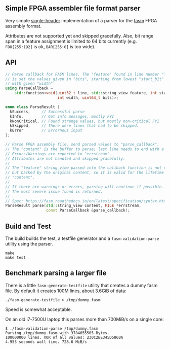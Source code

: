 Simple FPGA assembler file format parser
----------------------------------------

Very simple [single-header](./fasm-parse.h) implementation of a parser for the
[fasm] FPGA assembly format.

Attributes are not supported yet and skipped gracefully. Also, bit range
span in a feature assignment is limited to 64 bits currently
(e.g. `FOO[255:192]` is ok, `BAR[255:0]` is too wide).

## API

```c++
// Parse callback for FASM lines. The "feature" found in line number "line"
// is set the values given in "bits", starting from lowest "start_bit" (lsb)
// with given "width"
using ParseCallback =
    std::function<void(uint32_t line, std::string_view feature, int start_bit,
                       int width, uint64_t bits)>;

enum class ParseResult {
  kSuccess,     // Successful parse
  kInfo,        // Got info messages, mostly FYI
  kNonCritical, // Found strange values, but mostly non-critical FYI
  kSkipped,     // There were lines that had to be skipped.
  kError        // Errornous input
};

// Parse FPGA assembly file, send parsed values to "parse_callback".
// The "content" is the buffer to parse; last line needs to end with a newline.
// Errors/Warnings are reported to "errstream".
// Attributes are not handled and skipped gracefully.
//
// The "feature" string_view passed into the callback function is not ephemeral
// but backed by the original content, so it is valid for the lifetime of
// "content".
//
// If there are warnings or errors, parsing will continue if possible.
// The most severe issue found is returned.
//
// Spec: https://fasm.readthedocs.io/en/latest/specification/syntax.html
ParseResult parse(std::string_view content, FILE *errstream,
                  const ParseCallback &parse_callback);
```

## Build and Test

The build builds the test, a testfile generator and a `fasm-validation-parse`
utility using the parser.

```
make
make test
```

## Benchmark parsing a larger file

There is a little `fasm-generate-testfile` utility that creates a dummy
fasm file. By default it creates 100M lines, about 3.6GiB of data:

```
./fasm-generate-testfile > /tmp/dummy.fasm
```

Speed is somewhat acceptable.

On an old i7-7500U laptop this parses more than 700MiB/s on a single core:

```
$ ./fasm-validation-parse /tmp/dummy.fasm
Parsing /tmp/dummy.fasm with 3784055505 Bytes.
100000000 lines. XOR of all values: 230C2BE345D5860A
4.953 seconds wall time. 728.6 MiB/s
```

[fasm]: https://fasm.readthedocs.io/
